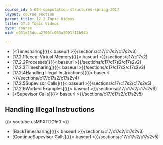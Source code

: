 ```yaml
---
course_id: 6-004-computation-structures-spring-2017
layout: course_section
parent_title: 17.2 Topic Videos
title: 17.2 Topic Videos
type: course
uid: e031e25dcca2760fc063a5091f11b94b

---
```


*   [<Timesharing]({{< baseurl >}}/sections/c17/c17s2/c17s2v3)
*   [17.2.1Recap: Virtual Memory]({{< baseurl >}}/sections/c17/c17s2)
*   [17.2.2Processes]({{< baseurl >}}/sections/c17/c17s2/c17s2v2)
*   [17.2.3Timesharing]({{< baseurl >}}/sections/c17/c17s2/c17s2v3)
*   [17.2.4Handling Illegal Instructions]({{< baseurl >}}/sections/c17/c17s2/c17s2v4)
*   [17.2.5Supevisor Calls]({{< baseurl >}}/sections/c17/c17s2/c17s2v5)
*   [17.2.6Worked Examples]({{< baseurl >}}/sections/c17/c17s2/c17s2v6)
*   [\>Supevisor Calls]({{< baseurl >}}/sections/c17/c17s2/c17s2v5)

Handling Illegal Instructions
-----------------------------

{{< youtube usMPXTDOIn0 >}}

*   [BackTimesharing]({{< baseurl >}}/sections/c17/c17s2/c17s2v3)
*   [ContinueSupevisor Calls]({{< baseurl >}}/sections/c17/c17s2/c17s2v5)